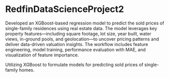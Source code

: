 # RedfinDataScienceProject2

Developed an XGBoost-based regression model to predict the sold prices of single-family residences using real estate data. The model leverages key property features—including square footage, lot size, year built, water views, in-ground pools, and geolocation—to uncover pricing patterns and deliver data-driven valuation insights. The workflow includes feature engineering, model training, performance evaluation with MAE, and visualization of feature importance.

Utilizing XGBoost to formulate models for predicting sold prices of single-family homes.
